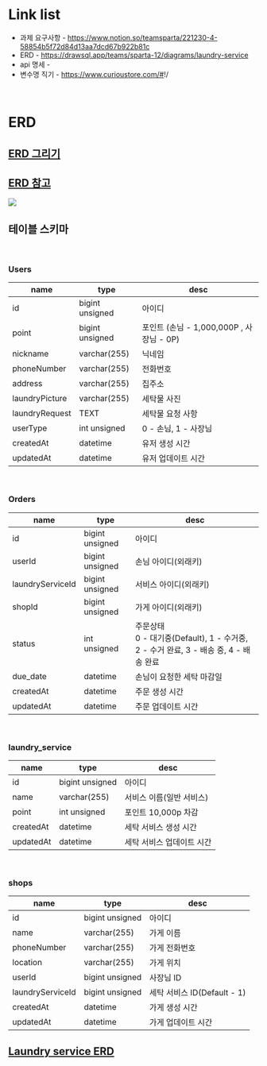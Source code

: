 # Link list

- 과제 요구사항 - <https://www.notion.so/teamsparta/221230-4-58854b5f72d84d13aa7dcd67b922b81c>
- ERD - <https://drawsql.app/teams/sparta-12/diagrams/laundry-service>
- api 명세 -
- 변수명 직기 - <https://www.curioustore.com/#>!/

<br/>

# ERD

## <a href="https://ryulstudy.tistory.com/48" target="_blank">ERD 그리기</a>

## <a href="https://ryulstudy.tistory.com/48" target="_blank">ERD 참고</a>

<img src="https://img1.daumcdn.net/thumb/R1280x0/?scode=mtistory2&fname=https%3A%2F%2Fblog.kakaocdn.net%2Fdn%2FbFVl6V%2FbtqOMpd69TD%2F9I2U6iIPsEMJeNuYNkbIH0%2Fimg.png">

<br>

## 테이블 스키마

<br>

### Users

| name            | type | desc |
| ---             | ---  |  --- |
| id              | bigint unsigned | 아이디                            |
| point           | bigint unsigned | 포인트 (손님 - 1,000,000P , 사장님 - 0P)  |
| nickname        | varchar(255)    | 닉네임                            |
| phoneNumber     | varchar(255)    | 전화번호                           |
| address         | varchar(255)    | 집주소                            |
| laundryPicture  | varchar(255)    | 세탁물 사진                        |
| laundryRequest  | TEXT            | 세탁물 요청 사항                    |
| userType        | int unsigned    | 0 - 손님, 1 - 사장님               |
| createdAt       | datetime        | 유저 생성 시간                      |
| updatedAt       | datetime        | 유저 업데이트 시간                   |

<br>

### Orders

| name              | type | desc |
| ---               | ---  |  --- |
| id                | bigint unsigned | 아이디                            |
| userId            | bigint unsigned | 손님 아이디(외래키)                  |
| laundryServiceId  | bigint unsigned | 서비스 아이디(외래키)                 |
| shopId            | bigint unsigned | 가게 아이디(외래키)                  |
| status            | int unsigned    | 주문상태 <br>0 - 대기중(Default), 1 - 수거중, 2 - 수거 완료, 3 - 배송 중, 4 - 배송 완료 |
| due_date          | datetime        | 손님이 요청한 세탁 마감일               |
| createdAt         | datetime        | 주문 생성 시간                       |
| updatedAt         | datetime        | 주문 업데이트 시간                    |

<br>

### laundry_service

| name              | type | desc |
| ---               | ---  |  --- |
| id                | bigint unsigned | 아이디                      |
| name              | varchar(255)    | 서비스 이름(일반 서비스)        |
| point             | int unsigned    | 포인트  10,000p 차감         |
| createdAt         | datetime        | 세탁 서비스 생성 시간          |
| updatedAt         | datetime        | 세탁 서비스 업데이트 시간       |

<br>

### shops

| name              | type | desc |
| ---               | ---  |  --- |
| id                | bigint unsigned   | 아이디       |
| name              | varchar(255)      | 가게 이름     |
| phoneNumber       | varchar(255)      | 가게 전화번호  |
| location          | varchar(255)      | 가게 위치     |
| userId            | bigint unsigned   | 사장님 ID     |
| laundryServiceId  | bigint unsigned   | 세탁 서비스 ID(Default - 1)    |
| createdAt         | datetime          | 가게 생성 시간                  |
| updatedAt         | datetime          | 가게 업데이트 시간               |


## <a href="https://drawsql.app/teams/sparta-12/diagrams/laundry-service" target="_blank">Laundry service ERD</a>
